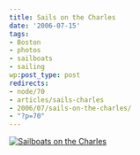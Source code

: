 ```yaml
---
title: Sails on the Charles
date: '2006-07-15'
tags:
- Boston
- photos
- sailboats
- sailing
wp:post_type: post
redirects:
- node/70
- articles/sails-charles
- 2006/07/sails-on-the-charles/
- "?p=70"
---
```


[ ![Sailboats on the Charles](http://static.flickr.com/56/190136661_feffbb45b3.jpg) ](http://www.flickr.com/photos/bensheldon/190136661/ "Photo Sharing")
